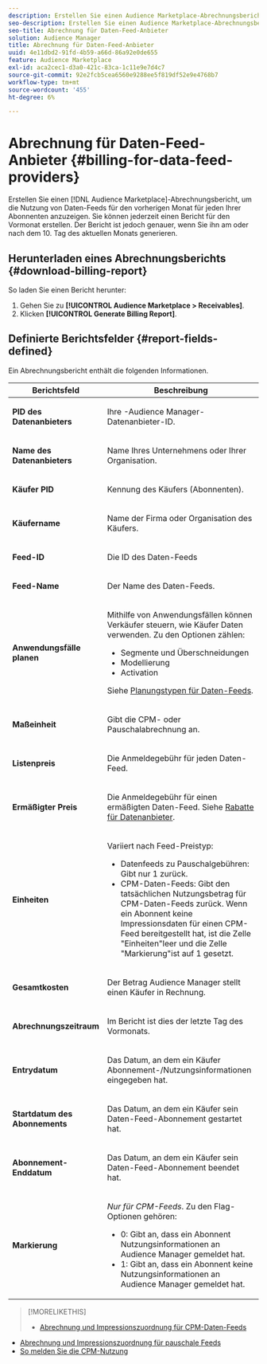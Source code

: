 ```yaml
---
description: Erstellen Sie einen Audience Marketplace-Abrechnungsbericht, um die Nutzung von Daten-Feeds für jeden Ihrer Abonnenten im Vormonat anzuzeigen. Sie können jederzeit einen Bericht für den Vormonat erstellen. Der Bericht ist jedoch genauer, wenn Sie ihn am oder nach dem 10. Tag des aktuellen Monats generieren.
seo-description: Erstellen Sie einen Audience Marketplace-Abrechnungsbericht, um die Nutzung von Daten-Feeds für jeden Ihrer Abonnenten im Vormonat anzuzeigen. Sie können jederzeit einen Bericht für den Vormonat erstellen. Der Bericht ist jedoch genauer, wenn Sie ihn am oder nach dem 10. Tag des aktuellen Monats generieren.
seo-title: Abrechnung für Daten-Feed-Anbieter
solution: Audience Manager
title: Abrechnung für Daten-Feed-Anbieter
uuid: 4e11dbd2-91fd-4b59-a66d-86a92e0de655
feature: Audience Marketplace
exl-id: aca2cec1-d3a0-421c-83ca-1c11e9e7d4c7
source-git-commit: 92e2fcb5cea6560e9288ee5f819df52e9e4768b7
workflow-type: tm+mt
source-wordcount: '455'
ht-degree: 6%

---
```


# Abrechnung für Daten-Feed-Anbieter {#billing-for-data-feed-providers}

Erstellen Sie einen [!DNL Audience Marketplace]-Abrechnungsbericht, um die Nutzung von Daten-Feeds für den vorherigen Monat für jeden Ihrer Abonnenten anzuzeigen. Sie können jederzeit einen Bericht für den Vormonat erstellen. Der Bericht ist jedoch genauer, wenn Sie ihn am oder nach dem 10. Tag des aktuellen Monats generieren.

## Herunterladen eines Abrechnungsberichts {#download-billing-report}

So laden Sie einen Bericht herunter:

1. Gehen Sie zu **[!UICONTROL Audience Marketplace > Receivables]**.
1. Klicken **[!UICONTROL Generate Billing Report]**.

## Definierte Berichtsfelder {#report-fields-defined}

Ein Abrechnungsbericht enthält die folgenden Informationen.

<table id="table_B433D5059F6446068683E425B1D87520"> 
 <thead> 
  <tr> 
   <th colname="col1" class="entry"> Berichtsfeld </th> 
   <th colname="col2" class="entry"> Beschreibung </th> 
  </tr> 
 </thead>
 <tbody> 
  <tr> 
   <td colname="col1"> <p><b><span class="uicontrol"> PID des Datenanbieters</span></b> </p> </td> 
   <td colname="col2"> <p>Ihre <span class="keyword">-Audience Manager</span>-Datenanbieter-ID. </p> </td> 
  </tr> 
  <tr> 
   <td colname="col1"> <p><b><span class="uicontrol"> Name des Datenanbieters</span></b> </p> </td> 
   <td colname="col2"> <p>Name Ihres Unternehmens oder Ihrer Organisation. </p> </td> 
  </tr> 
  <tr> 
   <td colname="col1"> <p><b><span class="uicontrol"> Käufer PID</span></b> </p> </td> 
   <td colname="col2"> <p>Kennung des Käufers (Abonnenten). </p> </td> 
  </tr> 
  <tr> 
   <td colname="col1"> <p><b><span class="uicontrol"> Käufername</span></b> </p> </td> 
   <td colname="col2"> <p>Name der Firma oder Organisation des Käufers. </p> </td> 
  </tr> 
  <tr> 
   <td colname="col1"> <p><b><span class="uicontrol"> Feed-ID</span></b> </p> </td> 
   <td colname="col2"> <p>Die ID des Daten-Feeds </p> </td> 
  </tr> 
  <tr> 
   <td colname="col1"> <p><b><span class="uicontrol"> Feed-Name</span></b> </p> </td> 
   <td colname="col2"> <p>Der Name des Daten-Feeds. </p> </td> 
  </tr> 
  <tr> 
   <td colname="col1"> <p><b><span class="uicontrol"> Anwendungsfälle planen</span></b> </p> </td> 
   <td colname="col2"> <p>Mithilfe von Anwendungsfällen können Verkäufer steuern, wie Käufer Daten verwenden. Zu den Optionen zählen: </p> 
    <ul id="ul_8230A93B5DCE4C10B025D3C761F72CEF"> 
     <li id="li_3400C6475F6D43D7AF54D9A0ED9C09E0">Segmente und Überschneidungen </li> 
     <li id="li_65DFEF1EA6C341ACB5B72FF629F10AFC">Modellierung </li> 
     <li id="li_B84935B93ADE4D299732CE7E099DF7B3">Activation </li> 
    </ul> <p>Siehe <a href="../../../features/audience-marketplace/marketplace-data-providers/marketplace-create-manage-feeds.md#plan-types"> Planungstypen für Daten-Feeds</a>. </p> </td> 
  </tr> 
  <tr> 
   <td colname="col1"> <p><b><span class="uicontrol"> Maßeinheit</span></b> </p> </td> 
   <td colname="col2"> <p>Gibt die CPM- oder Pauschalabrechnung an. </p> </td> 
  </tr> 
  <tr> 
   <td colname="col1"> <p><b><span class="uicontrol"> Listenpreis</span></b> </p> </td> 
   <td colname="col2"> <p>Die Anmeldegebühr für jeden Daten-Feed. </p> </td> 
  </tr> 
  <tr> 
   <td colname="col1"> <p><b><span class="uicontrol"> Ermäßigter Preis</span></b> </p> </td> 
   <td colname="col2"> <p>Die Anmeldegebühr für einen ermäßigten Daten-Feed. Siehe <a href="../../../features/audience-marketplace/marketplace-data-providers/marketplace-create-manage-feeds.md#discounts"> Rabatte für Datenanbieter</a>. </p> </td> 
  </tr> 
  <tr> 
   <td colname="col1"> <p><b><span class="uicontrol"> Einheiten</span></b> </p> </td> 
   <td colname="col2"> <p>Variiert nach Feed-Preistyp: </p> 
    <ul id="ul_01550B436EEE4FBC8C9945E08E3CE2C6"> 
     <li id="li_C589F6A751AB407E853AC6F726A47F14">Datenfeeds zu Pauschalgebühren: Gibt nur 1 zurück. </li> 
     <li id="li_F93F8AEB2D8C45BFA0305E7808AFF848">CPM-Daten-Feeds: Gibt den tatsächlichen Nutzungsbetrag für CPM-Daten-Feeds zurück. Wenn ein Abonnent keine Impressionsdaten für einen CPM-Feed bereitgestellt hat, ist die Zelle "Einheiten"leer und die Zelle "Markierung"ist auf 1 gesetzt. </li> 
    </ul> </td> 
  </tr> 
  <tr> 
   <td colname="col1"> <p><b><span class="uicontrol"> Gesamtkosten</span></b> </p> </td> 
   <td colname="col2"> <p>Der Betrag <span class="keyword"> Audience Manager</span> stellt einen Käufer in Rechnung. </p> </td> 
  </tr> 
  <tr> 
   <td colname="col1"> <p><b><span class="uicontrol"> Abrechnungszeitraum</span></b> </p> </td> 
   <td colname="col2"> <p> Im Bericht ist dies der letzte Tag des Vormonats. </p> </td> 
  </tr> 
  <tr> 
   <td colname="col1"> <p><b><span class="uicontrol"> Entrydatum</span></b> </p> </td> 
   <td colname="col2"> <p>Das Datum, an dem ein Käufer Abonnement-/Nutzungsinformationen eingegeben hat. </p> </td> 
  </tr> 
  <tr> 
   <td colname="col1"> <p><b><span class="uicontrol"> Startdatum des Abonnements</span></b> </p> </td> 
   <td colname="col2"> <p>Das Datum, an dem ein Käufer sein Daten-Feed-Abonnement gestartet hat. </p> </td> 
  </tr> 
  <tr> 
   <td colname="col1"> <p><b><span class="uicontrol"> Abonnement-Enddatum</span></b> </p> </td> 
   <td colname="col2"> <p>Das Datum, an dem ein Käufer sein Daten-Feed-Abonnement beendet hat. </p> </td> 
  </tr> 
  <tr> 
   <td colname="col1"> <p><b><span class="uicontrol"> Markierung</span></b> </p> </td> 
   <td colname="col2"> <p> <i>Nur für CPM-Feeds</i>. Zu den Flag-Optionen gehören: </p> 
    <ul id="ul_509BC73B754A43299F8D719AB0805ABD"> 
     <li id="li_AB35E33B68EC49A187495DF6B9D86563">0: Gibt an, dass ein Abonnent Nutzungsinformationen an <span class="keyword"> Audience Manager</span> gemeldet hat. </li> 
     <li id="li_2E4871B127A84EC586A9F3659F52D67E">1: Gibt an, dass ein Abonnent keine Nutzungsinformationen an <span class="keyword"> Audience Manager</span> gemeldet hat. </li> 
    </ul> </td> 
  </tr> 
 </tbody> 
</table>

>[!MORELIKETHIS]
>
>* [Abrechnung und Impressionszuordnung für CPM-Daten-Feeds](../../../features/audience-marketplace/marketplace-data-buyers/marketplace-buyer-billing.md#cost-attribution)
* [Abrechnung und Impressionszuordnung für pauschale Feeds](../../../features/audience-marketplace/marketplace-data-buyers/marketplace-buyer-billing.md)
* [So melden Sie die CPM-Nutzung](../../../features/audience-marketplace/marketplace-data-buyers/marketplace-buyer-billing.md#report-cpm-usage)

